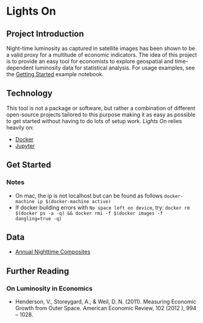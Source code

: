 # Lights On

## Project Introduction

Night-time luminosity as captured in satellite images has been shown to be a valid proxy for a multitude of economic indicators.
The idea of this project is to provide an easy tool for economists to explore geospatial and time-dependent luminosity data for statistical analysis.
For usage examples, see the [Getting Started](https://github.com/Westermann/Luminosity/blob/lights_on/lights_on/notebooks/getting_started.ipynb) example notebook.


## Technology

This tool is not a package or software, but rather a combination of different open-source projects tailored to this purpose making it as easy as possible to get started without having to do lots of setup work. _Lights On_ relies heavily on:
* [Docker](https://www.docker.com/)
* [Jupyter](http://jupyter.org/)


## Get Started

### Notes

* On mac, the ip is not localhost but can be found as follows `docker-machine ip $(docker-machine active)`
* If docker building errors with `No space left on device`, try: `docker rm $(docker ps -a -q) && docker rmi -f $(docker images -f dangling=true -q)`


## Data

* [Annual Nighttime Composites](https://ngdc.noaa.gov/eog/dmsp/downloadV4composites.html)

## Further Reading

### On Luminosity in Economics

* Henderson, V., Storeygard, A., & Weil, D. N. (2011). Measuring Economic Growth from Outer Space. American Economic Review, 102 (2012 ), 994 – 1028.
